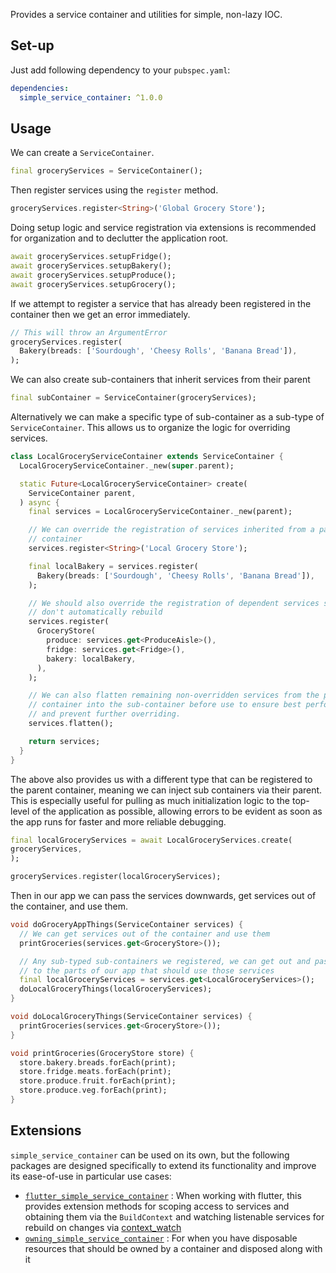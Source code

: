 Provides a service container and utilities for simple, non-lazy IOC.

## Set-up

Just add following dependency to your `pubspec.yaml`:
```yaml
dependencies:
  simple_service_container: ^1.0.0
```

## Usage

We can create a `ServiceContainer`.
```dart
final groceryServices = ServiceContainer();
```

Then register services using the `register` method.
```dart
groceryServices.register<String>('Global Grocery Store');
```

Doing setup logic and service registration via extensions is recommended for
organization and to declutter the application root.
```dart
await groceryServices.setupFridge();
await groceryServices.setupBakery();
await groceryServices.setupProduce();
await groceryServices.setupGrocery();
```

If we attempt to register a service that has already been registered in the
container then we get an error immediately.
```dart
// This will throw an ArgumentError
groceryServices.register(
  Bakery(breads: ['Sourdough', 'Cheesy Rolls', 'Banana Bread']),
);
```

We can also create sub-containers that inherit services from their parent
```dart
final subContainer = ServiceContainer(groceryServices);
```

Alternatively we can make a specific type of sub-container as a sub-type of
`ServiceContainer`. This allows us to organize the logic for overriding
services.
```dart
class LocalGroceryServiceContainer extends ServiceContainer {
  LocalGroceryServiceContainer._new(super.parent);

  static Future<LocalGroceryServiceContainer> create(
    ServiceContainer parent,
  ) async {
    final services = LocalGroceryServiceContainer._new(parent);

    // We can override the registration of services inherited from a parent
    // container
    services.register<String>('Local Grocery Store');

    final localBakery = services.register(
      Bakery(breads: ['Sourdough', 'Cheesy Rolls', 'Banana Bread']),
    );

    // We should also override the registration of dependent services since they
    // don't automatically rebuild
    services.register(
      GroceryStore(
        produce: services.get<ProduceAisle>(),
        fridge: services.get<Fridge>(),
        bakery: localBakery,
      ),
    );

    // We can also flatten remaining non-overridden services from the parent
    // container into the sub-container before use to ensure best performance
    // and prevent further overriding.
    services.flatten();

    return services;
  }
}
```

The above also provides us with a different type that can be registered to the
parent container, meaning we can inject sub containers via their parent. This is
especially useful for pulling as much initialization logic to the top-level of
the application as possible, allowing errors to be evident as soon as the app
runs for faster and more reliable debugging.
```dart
final localGroceryServices = await LocalGroceryServices.create(
groceryServices,
);

groceryServices.register(localGroceryServices);
```

Then in our app we can pass the services downwards, get services out of the
container, and use them.
```dart
void doGroceryAppThings(ServiceContainer services) {
  // We can get services out of the container and use them
  printGroceries(services.get<GroceryStore>());

  // Any sub-typed sub-containers we registered, we can get out and pass along
  // to the parts of our app that should use those services
  final localGroceryServices = services.get<LocalGroceryServices>();
  doLocalGroceryThings(localGroceryServices);
}

void doLocalGroceryThings(ServiceContainer services) {
  printGroceries(services.get<GroceryStore>());
}

void printGroceries(GroceryStore store) {
  store.bakery.breads.forEach(print);
  store.fridge.meats.forEach(print);
  store.produce.fruit.forEach(print);
  store.produce.veg.forEach(print);
}
```

## Extensions
`simple_service_container` can be used on its own, but the following packages
are designed specifically to extend its functionality and improve its
ease-of-use in particular use cases:
 - [`flutter_simple_service_container`](https://pub.dev/packages/flutter_simple_service_container)
   : When working with flutter, this provides extension methods for scoping
   access to services and obtaining them via the `BuildContext` and watching
   listenable services for rebuild on changes via [context_watch](https://pub.dev/packages/context_watch)
 - [`owning_simple_service_container`](https://pub.dev/packages/owning_simple_service_container)
   : For when you have disposable resources
   that should be owned by a container and disposed along with it
  